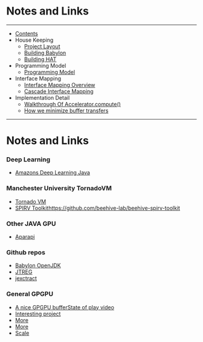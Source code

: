 

# Notes and Links

----

* [Contents](hat-00.md)
* House Keeping
    * [Project Layout](hat-01-01-project-layout.md)
    * [Building Babylon](hat-01-02-building-babylon.md)
    * [Building HAT](hat-01-03-building-hat.md)
* Programming Model
    * [Programming Model](hat-03-programming-model.md)
* Interface Mapping
    * [Interface Mapping Overview](hat-04-01-interface-mapping.md)
    * [Cascade Interface Mapping](hat-04-02-cascade-interface-mapping.md)
* Implementation Detail
    * [Walkthrough Of Accelerator.compute()](hat-accelerator-compute.md)
    * [How we minimize buffer transfers](hat-minimizing-buffer-transfers.md)

---

# Notes and Links

### Deep Learning
* [Amazons Deep Learning Java](http://djl.ai/)

### Manchester University TornadoVM
* [Tornado VM](https://github.com/beehive-lab/TornadoVM)
* [SPIRV Toolkit]()https://github.com/beehive-lab/beehive-spirv-toolkit

### Other JAVA GPU
* [Aparapi](https://github.com/Syncleus/aparapi)

### Github repos
* [Babylon OpenJDK](https://github.com/openjdk/babylon)
* [JTREG](https://github.com/openjdk/jtreg)
* [jexctract](https://github.com/openjdk/jextract)

### General GPGPU
* [A nice GPGPU bufferState of play video](https://www.youtube.com/watch?v=48AdJgTYSFQ)
* [Interesting project ](https://www.phoronix.com/news/SCALE-CUDA-Apps-For-AMD-GPUs)
* [More ](https://www.phoronix.com/review/radeon-cuda-zluda)
* [More](https://scale-lang.com/posts/2024-07-12-release-announcement)
* [Scale](https://docs.scale-lang.com/)
